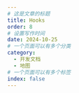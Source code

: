 ```yaml
---
# 这是文章的标题
title: Hooks
order: 8
# 设置写作时间
date: 2024-10-25
# 一个页面可以有多个分类
category:
  - 开发文档
  - 地图
# 一个页面可以有多个标签
index: false
---
```

